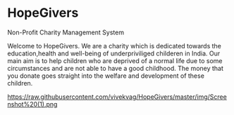 # HopeGivers
Non-Profit Charity Management System


Welcome to HopeGivers. We are a charity which is dedicated towards the education,health and well-being of underpriviliged childeren in India. Our main aim is to help children who are deprived of a normal life due to some circumstances and are not able to have a good childhood. The money that you donate goes straight into the welfare and development of these children.

https://raw.githubusercontent.com/vivekvag/HopeGivers/master/img/Screenshot%20(1).png
